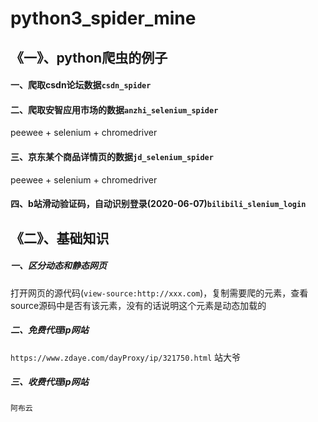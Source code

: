 # python3_spider_mine


## 《一》、python爬虫的例子


#### 一、爬取csdn论坛数据`csdn_spider`

#### 二、爬取安智应用市场的数据`anzhi_selenium_spider`

  peewee + selenium + chromedriver

#### 三、京东某个商品详情页的数据`jd_selenium_spider`

  peewee + selenium + chromedriver

#### 四、b站滑动验证码，自动识别登录(2020-06-07)`bilibili_slenium_login`



## 《二》、基础知识

##### 一、区分动态和静态网页
打开网页的源代码(`view-source:http://xxx.com`)，复制需要爬的元素，查看source源码中是否有该元素，没有的话说明这个元素是动态加载的

##### 二、免费代理ip网站

`https://www.zdaye.com/dayProxy/ip/321750.html` 站大爷


##### 三、收费代理ip网站

`阿布云`
